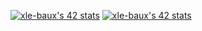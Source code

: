 [![xle-baux's 42 stats](https://badge42.vercel.app/api/v2/cl1m88awo002509l47ysgtq28/stats?cursusId=21&coalitionId=undefined)](https://github.com/JaeSeoKim/badge42)
[![xle-baux's 42 stats](https://badge42.vercel.app/api/v2/cl1m88awo002509l47ysgtq28/stats?cursusId=9&coalitionId=piscine)](https://github.com/JaeSeoKim/badge42)
